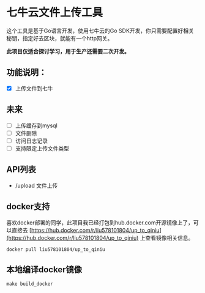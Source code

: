 # 七牛云文件上传工具

这个工具是基于Go语言开发，使用七牛云的Go SDK开发，你只需要配置好相关秘钥，指定好去区块，就能有一个http网关。

**此项目仅适合探讨学习，用于生产还需要二次开发。**


## 功能说明：

- [x] 上传文件到七牛


## 未来

- [ ] 上传缓存到mysql
- [ ] 文件删除
- [ ] 访问日志记录
- [ ] 支持限定上传文件类型

## API列表
- /upload 文件上传


## docker支持

喜欢docker部署的同学，此项目我已经打包到hub.docker.com开源镜像上了，可以直接去 [https://hub.docker.com/r/liu578101804/up_to_qiniu](https://hub.docker.com/r/liu578101804/up_to_qiniu)
 上查看镜像相关信息。

```
docker pull liu578101804/up_to_qiniu
```

## 本地编译docker镜像


```
make build_docker
```


